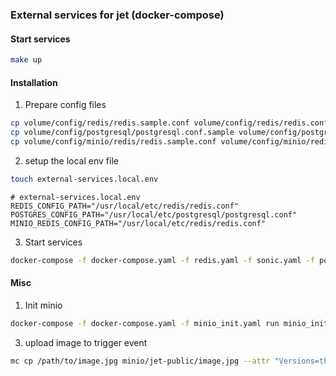 ### External services for jet (docker-compose)

#### Start services
```bash
make up
```

#### Installation
1. Prepare config files

```bash
cp volume/config/redis/redis.sample.conf volume/config/redis/redis.conf
cp volume/config/postgresql/postgresql.conf.sample volume/config/postgresql/postgresql.conf
cp volume/config/minio/redis/redis.sample.conf volume/config/minio/redis/redis.conf
```

2. setup the local env file
```bash
touch external-services.local.env
```

```env
# external-services.local.env
REDIS_CONFIG_PATH="/usr/local/etc/redis/redis.conf"
POSTGRES_CONFIG_PATH="/usr/local/etc/postgresql/postgresql.conf"
MINIO_REDIS_CONFIG_PATH="/usr/local/etc/redis/redis.conf"
```

3. Start services
```bash
docker-compose -f docker-compose.yaml -f redis.yaml -f sonic.yaml -f postgresql.yaml -f minio.yaml up -d
```

#### Misc

1. Init minio
```bash
docker-compose -f docker-compose.yaml -f minio_init.yaml run minio_init
```

3. upload image to trigger event
```bash
mc cp /path/to/image.jpg minio/jet-public/image.jpg --attr "Versions=thumbnail;Purpose=project_attachment"
```
